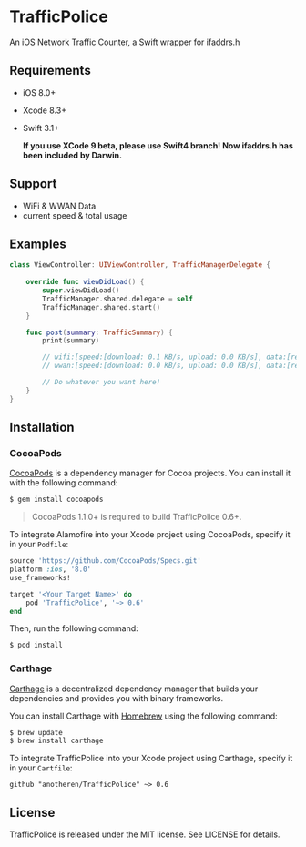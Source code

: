 # TrafficPolice
An iOS Network Traffic Counter, a Swift wrapper for ifaddrs.h

## Requirements

* iOS 8.0+

* Xcode 8.3+

* Swift 3.1+

  **If you use XCode 9 beta, please use Swift4 branch! Now ifaddrs.h has been included by Darwin.**

## Support

* WiFi & WWAN Data
* current speed & total usage

## Examples

```swift
class ViewController: UIViewController, TrafficManagerDelegate {
    
    override func viewDidLoad() {
        super.viewDidLoad()
        TrafficManager.shared.delegate = self
        TrafficManager.shared.start()
    }

    func post(summary: TrafficSummary) {
        print(summary)

        // wifi:[speed:[download: 0.1 KB/s, upload: 0.0 KB/s], data:[received: 14.9 KB, sent: 13.2 KB]],
        // wwan:[speed:[download: 0.0 KB/s, upload: 0.0 KB/s], data:[received: 0.0 KB, sent: 0.0 KB]]

        // Do whatever you want here!
    }
}
```

## Installation

### CocoaPods

[CocoaPods](http://cocoapods.org) is a dependency manager for Cocoa projects. You can install it with the following command:

```bash
$ gem install cocoapods
```

> CocoaPods 1.1.0+ is required to build TrafficPolice 0.6+.

To integrate Alamofire into your Xcode project using CocoaPods, specify it in your `Podfile`:

```ruby
source 'https://github.com/CocoaPods/Specs.git'
platform :ios, '8.0'
use_frameworks!

target '<Your Target Name>' do
    pod 'TrafficPolice', '~> 0.6'
end
```

Then, run the following command:

```bash
$ pod install
```

### Carthage

[Carthage](https://github.com/Carthage/Carthage) is a decentralized dependency manager that builds your dependencies and provides you with binary frameworks.

You can install Carthage with [Homebrew](http://brew.sh/) using the following command:

```bash
$ brew update
$ brew install carthage
```

To integrate TrafficPolice into your Xcode project using Carthage, specify it in your `Cartfile`:

```ogdl
github "anotheren/TrafficPolice" ~> 0.6
```

## License

TrafficPolice is released under the MIT license. See LICENSE for details.
